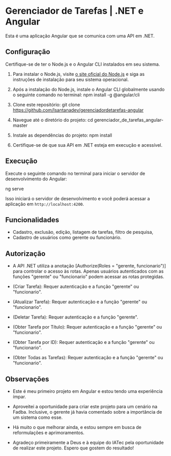 # Gerenciador de Tarefas | .NET e Angular 

Esta é uma aplicação Angular que se comunica com uma API em .NET.

## Configuração

Certifique-se de ter o Node.js e o Angular CLI instalados em seu sistema.

1. Para instalar o Node.js, visite [o site oficial do Node.js](https://nodejs.org/) e siga as instruções de instalação para seu sistema operacional.

2. Após a instalação do Node.js, instale o Angular CLI globalmente usando o seguinte comando no terminal:
npm install -g @angular/cli

1. Clone este repositório:
git clone https://github.com/lsantanadev/gerenciadordetarefas-angular


2. Navegue até o diretório do projeto:
cd gerenciador_de_tarefas_angular-master

3. Instale as dependências do projeto:
npm install


4. Certifique-se de que sua API em .NET esteja em execução e acessível.

## Execução

Execute o seguinte comando no terminal para iniciar o servidor de desenvolvimento do Angular:

ng serve

Isso iniciará o servidor de desenvolvimento e você poderá acessar a aplicação em `http://localhost:4200`.

## Funcionalidades

- Cadastro, exclusão, edição, listagem de tarefas, filtro de pesquisa,
- Cadastro de usuários como gerente ou funcionário.

## Autorização

- A API .NET utiliza a anotação [Authorize(Roles = "gerente, funcionario")] para controlar o acesso às rotas. Apenas usuários autenticados com as funções "gerente" ou "funcionario" podem acessar as rotas protegidas.

- (Criar Tarefa): Requer autenticação e a função "gerente" ou "funcionario".
- (Atualizar Tarefa): Requer autenticação e a função "gerente" ou "funcionario".
- (Deletar Tarefa): Requer autenticação e a função "gerente".
- (Obter Tarefa por Título): Requer autenticação e a função "gerente" ou "funcionario".
- (Obter Tarefa por ID): Requer autenticação e a função "gerente" ou "funcionario".
- (Obter Todas as Tarefas): Requer autenticação e a função "gerente" ou "funcionario".

## Observações

- Este é meu primeiro projeto em Angular e estou tendo uma experiência ímpar. 
- Aproveitei a oportunidade para criar este projeto para um cenário na Fadba. 
Inclusive, o gerente já havia comentado sobre a importância de um sistema como esse. 
- Há muito o que melhorar ainda, e estou sempre em busca de reformulações e aprimoramentos.


- Agradeço primeiramente a Deus e à equipe do IATec pela oportunidade de realizar este projeto. Espero que gostem do resultado!